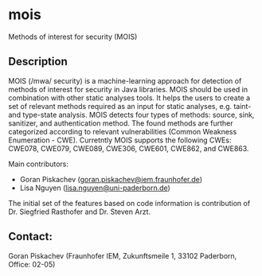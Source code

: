 # mois
Methods of interest for security (MOIS)

Description
------------
MOIS (/mwa/ security) is a machine-learning approach for detection of methods of interest for security in Java libraries. 
MOIS should be used in combination with other static analyses tools. It helps the users to create a set of relevant methods required as an input for static analyses, e.g. taint- and type-state analysis. 
MOIS detects four types of methods: source, sink, sanitizer, and authentication method. 
The found methods are further categorized according to relevant vulnerabilities (Common Weakness Enumeration  - CWE). Curretntly MOIS supports the following CWEs: CWE078, CWE079, CWE089, CWE306, CWE601, CWE862, and CWE863.

Main contributors:
* Goran Piskachev (goran.piskachev@iem.fraunhofer.de)
* Lisa Nguyen (lisa.nguyen@uni-paderborn.de)


The initial set of the features based on code information is contribution of Dr. Siegfried Rasthofer and Dr. Steven Arzt. 


Contact: 
-------------
Goran Piskachev (Fraunhofer IEM, Zukunftsmeile 1, 33102 Paderborn, Office: 02-05)
